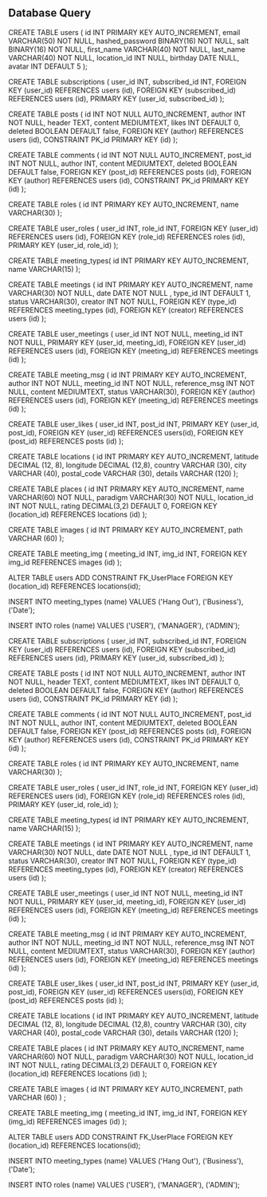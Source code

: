 ## Database Query

CREATE TABLE users (
    id INT PRIMARY KEY AUTO_INCREMENT,
    email VARCHAR(50) NOT NULL,
    hashed_password BINARY(16) NOT NULL,
    salt BINARY(16) NOT NULL,
    first_name VARCHAR(40) NOT NULL,
    last_name VARCHAR(40) NOT NULL,
    location_id INT NULL,
    birthday DATE NULL,
    avatar INT DEFAULT 5
);

CREATE TABLE subscriptions (
user_id INT,
subscribed_id INT,
FOREIGN KEY (user_id) REFERENCES users (id),
FOREIGN KEY (subscribed_id) REFERENCES users (id),
PRIMARY KEY (user_id, subscribed_id)
);

CREATE TABLE posts (
    id INT NOT NULL AUTO_INCREMENT,
    author INT NOT NULL,
    header TEXT,
    content MEDIUMTEXT,
    likes INT DEFAULT 0,
    deleted BOOLEAN DEFAULT false,
    FOREIGN KEY (author) REFERENCES users (id),
    CONSTRAINT PK_id PRIMARY KEY (id)
);

CREATE TABLE comments (
id INT NOT NULL AUTO_INCREMENT,
post_id INT NOT NULL,
author INT,
content MEDIUMTEXT,
deleted BOOLEAN DEFAULT false,
FOREIGN KEY (post_id) REFERENCES posts (id),
FOREIGN KEY (author) REFERENCES users (id),
CONSTRAINT PK_id PRIMARY KEY (id)
);

CREATE TABLE roles (
id INT PRIMARY KEY AUTO_INCREMENT,
name VARCHAR(30)
);

CREATE TABLE user_roles (
user_id INT,
role_id INT,
FOREIGN KEY (user_id) REFERENCES users (id),
FOREIGN KEY (role_id) REFERENCES roles (id),
PRIMARY KEY (user_id, role_id)
);

CREATE TABLE meeting_types(
id INT PRIMARY KEY AUTO_INCREMENT,
name VARCHAR(15)
);

CREATE TABLE meetings (
id INT PRIMARY KEY AUTO_INCREMENT,
name VARCHAR(30) NOT NULL,
date DATE NOT NULL ,
type_id INT DEFAULT 1,
status VARCHAR(30),
creator INT NOT NULL,
FOREIGN KEY (type_id) REFERENCES meeting_types (id),
FOREIGN KEY (creator) REFERENCES users (id)
);

CREATE TABLE user_meetings (
    user_id INT NOT NULL,
    meeting_id INT NOT NULL,
    PRIMARY KEY (user_id, meeting_id),
    FOREIGN KEY (user_id) REFERENCES users (id),
    FOREIGN KEY (meeting_id) REFERENCES meetings (id)
);

CREATE TABLE meeting_msg (
    id INT PRIMARY KEY AUTO_INCREMENT,
    author INT NOT NULL,
    meeting_id INT NOT NULL,
    reference_msg INT NOT NULL,
    content MEDIUMTEXT,
    status VARCHAR(30),
    FOREIGN KEY (author) REFERENCES users (id),
    FOREIGN KEY (meeting_id) REFERENCES meetings (id)
);

CREATE TABLE user_likes (
user_id INT,
post_id INT,
PRIMARY KEY (user_id, post_id),
FOREIGN KEY (user_id) REFERENCES users(id),
FOREIGN KEY (post_id) REFERENCES posts (id)
);

CREATE TABLE locations (
    id INT PRIMARY KEY AUTO_INCREMENT,
    latitude DECIMAL (12, 8),
    longitude DECIMAL (12,8),
    country VARCHAR (30),
    city VARCHAR (40),
    postal_code VARCHAR (30),
    details VARCHAR (120)
);

CREATE TABLE places (
    id INT PRIMARY KEY AUTO_INCREMENT,
    name VARCHAR(60) NOT NULL,
    paradigm VARCHAR(30) NOT NULL,
    location_id INT NOT NULL,
    rating DECIMAL(3,2) DEFAULT 0,
    FOREIGN KEY (location_id) REFERENCES locations (id)
);

CREATE TABLE images (
    id INT PRIMARY KEY AUTO_INCREMENT,
    path VARCHAR (60)
);

CREATE TABLE meeting_img (
    meeting_id INT,
    img_id INT,
    FOREIGN KEY img_id REFERENCES images (id)
);

ALTER TABLE users
ADD CONSTRAINT FK_UserPlace
FOREIGN KEY (location_id) REFERENCES locations(id);


INSERT INTO meeting_types (name) VALUES
('Hang Out'),
('Business'),
('Date');

INSERT INTO roles (name) VALUES
('USER'),
('MANAGER'),
('ADMIN');

CREATE TABLE subscriptions ( user_id INT, subscribed_id INT, FOREIGN KEY (user_id) REFERENCES users (id), FOREIGN KEY (subscribed_id) REFERENCES users (id), PRIMARY KEY (user_id, subscribed_id) );

CREATE TABLE posts ( id INT NOT NULL AUTO_INCREMENT, author INT NOT NULL, header TEXT, content MEDIUMTEXT, likes INT DEFAULT 0, deleted BOOLEAN DEFAULT false, FOREIGN KEY (author) REFERENCES users (id), CONSTRAINT PK_id PRIMARY KEY (id) );

CREATE TABLE comments ( id INT NOT NULL AUTO_INCREMENT, post_id INT NOT NULL, author INT, content MEDIUMTEXT, deleted BOOLEAN DEFAULT false, FOREIGN KEY (post_id) REFERENCES posts (id), FOREIGN KEY (author) REFERENCES users (id), CONSTRAINT PK_id PRIMARY KEY (id) );

CREATE TABLE roles ( id INT PRIMARY KEY AUTO_INCREMENT, name VARCHAR(30) );

CREATE TABLE user_roles ( user_id INT, role_id INT, FOREIGN KEY (user_id) REFERENCES users (id), FOREIGN KEY (role_id) REFERENCES roles (id), PRIMARY KEY (user_id, role_id) );

CREATE TABLE meeting_types( id INT PRIMARY KEY AUTO_INCREMENT, name VARCHAR(15) );

CREATE TABLE meetings ( id INT PRIMARY KEY AUTO_INCREMENT, name VARCHAR(30) NOT NULL, date DATE NOT NULL , type_id INT DEFAULT 1, status VARCHAR(30), creator INT NOT NULL, FOREIGN KEY (type_id) REFERENCES meeting_types (id), FOREIGN KEY (creator) REFERENCES users (id) );

CREATE TABLE user_meetings ( user_id INT NOT NULL, meeting_id INT NOT NULL, PRIMARY KEY (user_id, meeting_id), FOREIGN KEY (user_id) REFERENCES users (id), FOREIGN KEY (meeting_id) REFERENCES meetings (id) );

CREATE TABLE meeting_msg ( id INT PRIMARY KEY AUTO_INCREMENT, author INT NOT NULL, meeting_id INT NOT NULL, reference_msg INT NOT NULL, content MEDIUMTEXT, status VARCHAR(30), FOREIGN KEY (author) REFERENCES users (id), FOREIGN KEY (meeting_id) REFERENCES meetings (id) );

CREATE TABLE user_likes ( user_id INT, post_id INT, PRIMARY KEY (user_id, post_id), FOREIGN KEY (user_id) REFERENCES users(id), FOREIGN KEY (post_id) REFERENCES posts (id) ); 

CREATE TABLE locations ( id INT PRIMARY KEY AUTO_INCREMENT, latitude DECIMAL (12, 8), longitude DECIMAL (12,8), country VARCHAR (30), city VARCHAR (40), postal_code VARCHAR (30), details VARCHAR (120) ); 


CREATE TABLE places ( id INT PRIMARY KEY AUTO_INCREMENT, name VARCHAR(60) NOT NULL, paradigm VARCHAR(30) NOT NULL, location_id INT NOT NULL, rating DECIMAL(3,2) DEFAULT 0, FOREIGN KEY (location_id) REFERENCES locations (id) ); 

CREATE TABLE images ( id INT PRIMARY KEY AUTO_INCREMENT, path VARCHAR (60) ) ;

CREATE TABLE meeting_img ( meeting_id INT, img_id INT, FOREIGN KEY (img_id) REFERENCES images (id) );

ALTER TABLE users ADD CONSTRAINT FK_UserPlace FOREIGN KEY (location_id) REFERENCES locations(id);

INSERT INTO meeting_types (name) VALUES ('Hang Out'), ('Business'), ('Date');

INSERT INTO roles (name) VALUES ('USER'), ('MANAGER'), ('ADMIN');

